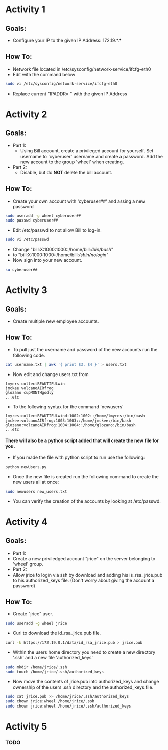 # Activity 1
## Goals:
- Configure your IP to the given IP Address: 172.19.\*.\*
## How To:
- Network file located in /etc/sysconfig/network-service/ifcfg-eth0
- Edit with the command below
```bash
sudo vi /etc/sysconfig/network-service/ifcfg-eth0
```
- Replace current "IPADDR= " with the given IP Address

# Activity 2
## Goals:
- Part 1:
    - Using Bill account, create a privileged account for yourself. Set username to 'cyberuser' username and create a password. Add the new account to the group 'wheel' when creating.
- Part 2:
    - Disable, but do **NOT** delete the bill account.
 ## How To:
 - Create your own account with 'cyberuser##' and assing a new password
 ```bash
 sudo useradd -g wheel cyberuser##
 sudo passwd cyberuser##
 ```
 
   - Edit /etc/passwd to not allow Bill to log-in.
```bash
sudo vi /etc/passwd
```
   - Change "bill:X:1000:1000::/home/bill:*/bin/bash*" 
   - to "bill:X:1000:1000::/home/bill:*/sbin/nologin*"
   - Now sign into your new account.
 
 ```bash
 su cyberuser##
 ```
 
 # Activity 3
 ## Goals:
 - Create multiple new employee accounts.
 ## How To:
 - To pull just the username and password of the new accounts run the following code.
 ```bash
 cat username.txt | awk '{ print $3, $4 }' > users.txt
 ```
 - Now edit and change users.txt from 
 ```text
 lmyers collectBEAUTIFULwin
 jmckee volcanoAIRfrog
 glozano cupMONTHgodly
 ...etc
 ```
 - To the following syntax for the command 'newusers'
 ```text
 lmyres:collectBEAUTIFULwind:1002:1002::/home/lmyres:/bin/bash
 jmckee:volcanoAIRfrog:1003:1003::/home/jmckee:/bin/bash
 glozano:volcanoAIRfrog:1004:1004::/home/glozano:/bin/bash
 ...etc
 ```
 #### There will also be a python script added that will create the new file for you.
 - If you made the file with python script to run use the following:
 ```bash
 python newUsers.py
 ```
 - Once the new file is created run the following command to create the new users all at once:
 ```bash
 sudo newusers new_users.txt
 ```
 - You can verify the creation of the accounts by looking at /etc/passwd.
 
 # Activity 4
 ## Goals:
 - Part 1:
  - Create a new priviledged account "jrice" on the server belonging to 'wheel' group.
 - Part 2:
  - Allow jrice to login via ssh by download and adding his is_rsa_jrice.pub to his authorized_keys file. (Don't worry about giving the account a password)
 ## How To:
 - Create "jrice" user.
 ```bash
 sudo useradd -g wheel jrice
 ```
 - Curl to download the id_rsa_jrice.pub file.
 ```bash
 curl -k https://172.19.0.1/data/id_rsa_jrice.pub > jrice.pub
 ```
 - Within the users home directory you need to create a new directory '.ssh' and a new file 'authorized_keys'
 ```bash
 sudo mkdir /home/jrice/.ssh
 sudo touch /home/jrice/.ssh/authorized_keys
 ```
 - Now move the contents of jrice.pub into authorized_keys and change ownership of the users .ssh directory and the authorized_keys file.
 ```bash
 sudo cat jrice.pub >> /home/jrice/.ssh/authorized_keys
 sudo chown jrice:wheel /home/jrice/.ssh
 sudo chown jrice:wheel /home/jrice/.ssh/authorized_keys
 ```
 
 # Activity 5
 ### TODO
 
 
 

